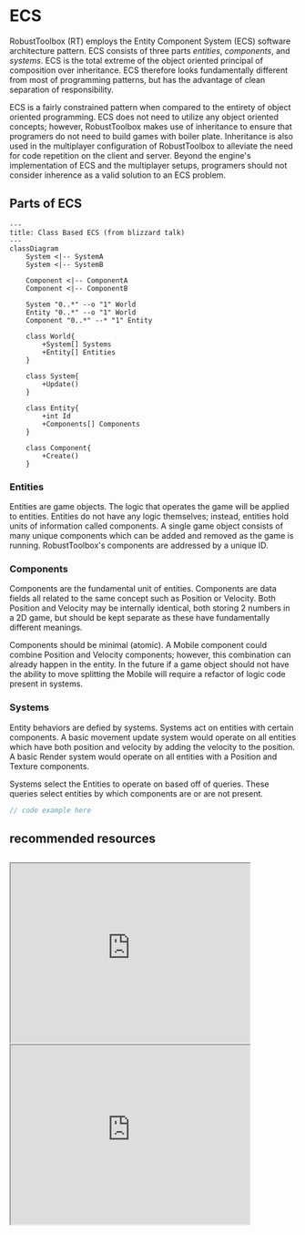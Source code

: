 # ECS
<!-- Summary:  *contexts* -->
RobustToolbox (RT) employs the Entity Component System (ECS) software architecture pattern. ECS consists of three parts *entities*, *components*, and *systems*. ECS is the total extreme of the object oriented principal of composition over inheritance. ECS therefore looks fundamentally different from most of programming patterns, but has the advantage of clean separation of responsibility.

ECS is a fairly constrained pattern when compared to the entirety of object oriented programming. ECS does not need to utilize any object oriented concepts; however, RobustToolbox makes use of inheritance to ensure that programers do not need to build games with boiler plate. Inheritance is also used in the multiplayer configuration of RobustToolbox to alleviate the need for code repetition on the client and server. Beyond the engine's implementation of ECS and the multiplayer setups, programers should not consider inherence as a valid solution to an ECS problem.

## Parts of ECS
<!-- insert cursed diagram (class) ECS -->
```mermaid
---
title: Class Based ECS (from blizzard talk)
---
classDiagram
    System <|-- SystemA
    System <|-- SystemB

    Component <|-- ComponentA
    Component <|-- ComponentB

    System "0..*" --o "1" World
    Entity "0..*" --o "1" World
    Component "0..*" --* "1" Entity

    class World{
        +System[] Systems
        +Entity[] Entities
    }

    class System{
        +Update()
    }

    class Entity{
        +int Id
        +Components[] Components
    }

    class Component{
        +Create()
    }
```


### Entities
Entities are game objects. The logic that operates the game will be applied to entities. Entities do not have any logic themselves; instead, entities hold units of information called components. A single game object consists of many unique components which can be added and removed as the game is running. RobustToolbox's components are addressed by a unique ID.

### Components
Components are the fundamental unit of entities. Components are data fields all related to the same concept such as Position or Velocity. Both Position and Velocity may be internally identical, both storing 2 numbers in a 2D game, but should be kept separate as these have fundamentally different meanings.

Components should be minimal (atomic). A Mobile component could combine Position and Velocity components; however, this combination can already happen in the entity. In the future if a game object should not have the ability to move splitting the Mobile will require a refactor of logic code present in systems.

### Systems
Entity behaviors are defied by systems. Systems act on entities with certain components. A basic movement update system would operate on all entities which have both position and velocity by adding the velocity to the position. A basic Render system would operate on all entities with a Position and Texture components.

Systems select the Entities to operate on based off of queries. These queries select entities by which components are or are not present.

```c#
// code example here
```
## recommended resources

##
<iframe width="420" height="315"
src="https://www.youtube.com/embed/W3aieHjyNvw">
</iframe>

<iframe width="420" height="315"
src="https://www.youtube.com/embed/JxI3Eu5DPwE">
</iframe>
